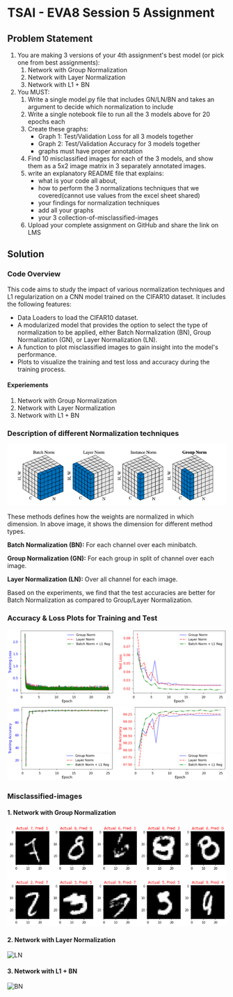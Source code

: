 # TSAI - EVA8 Session 5 Assignment

## Problem Statement

1. You are making 3 versions of your 4th assignment's best model (or pick one from best assignments):  
    1. Network with Group Normalization  
    2. Network with Layer Normalization  
    3. Network with L1 + BN  
2. You MUST:  
    1. Write a single model.py file that includes GN/LN/BN and takes an argument to decide which normalization to include  
    2. Write a single notebook file to run all the 3 models above for 20 epochs each  
    3. Create these graphs:
        - Graph 1: Test/Validation Loss for all 3 models together  
        - Graph 2: Test/Validation Accuracy for 3 models together  
        - graphs must have proper annotation  
    4. Find 10 misclassified images for each of the 3 models, and show them as a 5x2 image matrix in 3 separately annotated images.  
    5. write an explanatory README file that explains:  
        - what is your code all about,  
        - how to perform the 3 normalizations techniques that we covered(cannot use values from the excel sheet shared)
        - your findings for normalization techniques  
        - add all your graphs  
        - your 3 collection-of-misclassified-images  
    6. Upload your complete assignment on GitHub and share the link on LMS  

## Solution

### Code Overview

This code aims to study the impact of various normalization techniques and L1 regularization on a CNN model trained on the CIFAR10 dataset. It includes the following features:

- Data Loaders to load the CIFAR10 dataset.  
- A modularized model that provides the option to select the type of normalization to be applied, either Batch Normalization (BN), Group Normalization (GN), or Layer Normalization (LN).  
- A function to plot misclassified images to gain insight into the model's performance.  
- Plots to visualize the training and test loss and accuracy during the training process.  

#### Experiements

1. Network with Group Normalization  
2. Network with Layer Normalization  
3. Network with L1 + BN  


### Description of different Normalization techniques

![Normalization Comparison](./images/Normalization_Comparison.png)

These methods defines how the weights are normalized in which dimension. In above image, it shows the dimension for different method types.

**Batch Normalization (BN):** For each channel over each minibatch.

**Group Normalization (GN):** For each group in split of channel over each image.

**Layer Normalization (LN):** Over all channel for each image.

Based on the experiments, we find that the test accuracies are better for Batch Normalization as compared to Group/Layer Normalization.

### Accuracy & Loss Plots for Training and Test

![LossGraph](./images/LossImage.png)  
![AccuracyGraph](./images/AccuracyImage.png)  

### Misclassified-images 

#### 1. Network with Group Normalization
![GN](./images/gn_missclassified.png)

#### 2. Network with Layer Normalization 
![LN](./images/ln_missclassified.png)

#### 3. Network with L1 + BN  
![BN](./images/bn_missclassified.png)